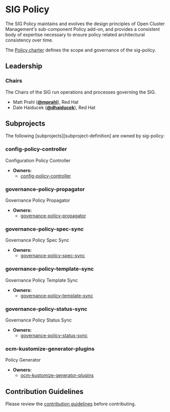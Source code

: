 # SIG Policy

The SIG Policy maintains and evolves the design principles of Open Cluster Management's sub-component Policy add-on, and provides a consistent body of expertise necessary to ensure policy related architectural consistency over time.

The [Policy charter](policy-charter.md) defines the scope and governance of the sig-policy.

## Leadership

### Chairs
The Chairs of the SIG run operations and processes governing the SIG.

* Matt Prahl (**[@mprahl](https://github.com/mprahl)**), Red Hat
* Dale Haiducek (**[@dhaiducek](https://github.com/dhaiducek)**), Red Hat

## Subprojects

The following [subprojects][subproject-definition] are owned by sig-policy:
### config-policy-controller
Configuration Policy Controller
- **Owners:**
  - [config-policy-controller](https://github.com/open-cluster-management-io/config-policy-controller/blob/main/OWNERS)
### governance-policy-propagator
Governance Policy Propagator
- **Owners:**
  - [governance-policy-propagator](https://github.com/open-cluster-management-io/governance-policy-propagator/blob/main/OWNERS)
### governance-policy-spec-sync
Governance Policy Spec Sync
- **Owners:**
  - [governance-policy-spec-sync](https://github.com/open-cluster-management-io/governance-policy-spec-sync/blob/main/OWNERS)
### governance-policy-template-sync
Governance Policy Template Sync
- **Owners:**
  - [governance-policy-template-sync](https://github.com/open-cluster-management-io/governance-policy-template-sync/blob/main/OWNERS)
### governance-policy-status-sync
Governance Policy Status Sync
- **Owners:**
  - [governance-policy-status-sync](https://github.com/open-cluster-management-io/governance-policy-status-sync/blob/main/OWNERS)
### ocm-kustomize-generator-plugins
Policy Generator
- **Owners:**
  - [ocm-kustomize-generator-plugins](https://github.com/open-cluster-management-io/ocm-kustomize-generator-plugins/blob/main/OWNERS)

## Contribution Guidelines

Please review the [contribution guidelines](contribution-guidelines.md) before contributing.
